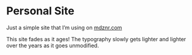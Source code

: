 # Personal Site

Just a simple site that I’m using on [mdznr.com](http://mdznr.com)

This site fades as it ages! The typography slowly gets lighter and lighter over the years as it goes unmodified.
